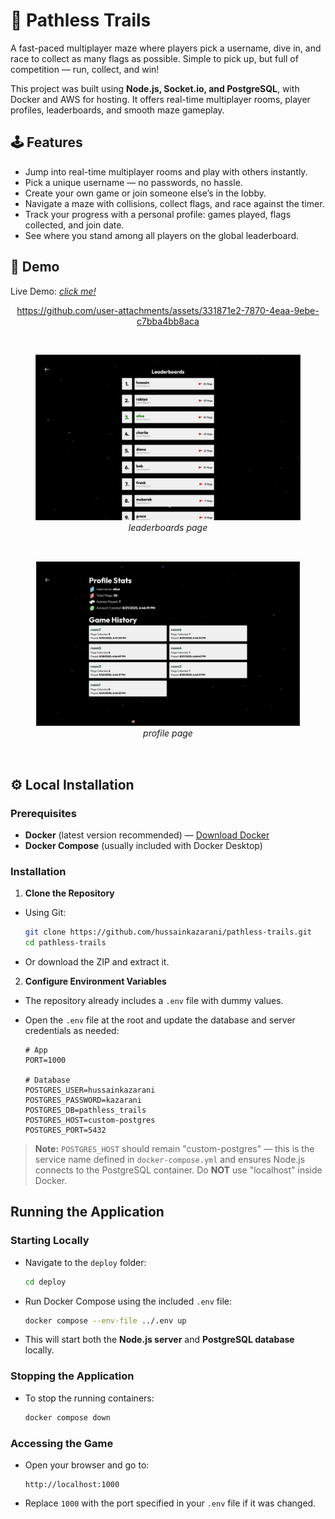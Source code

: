 # 🚩 Pathless Trails

A fast-paced multiplayer maze where players pick a username, dive in, and race to collect as many flags as possible.
Simple to pick up, but full of competition — run, collect, and win!

This project was built using **Node.js, Socket.io, and PostgreSQL**, with Docker and AWS for hosting.
It offers real-time multiplayer rooms, player profiles, leaderboards, and smooth maze gameplay.

## 🕹️ Features

-   Jump into real-time multiplayer rooms and play with others instantly.
-   Pick a unique username — no passwords, no hassle.
-   Create your own game or join someone else’s in the lobby.
-   Navigate a maze with collisions, collect flags, and race against the timer.
-   Track your progress with a personal profile: games played, flags collected, and join date.
-   See where you stand among all players on the global leaderboard.

## 👾 Demo

Live Demo: [_click me!_](https://pathless.hussainkazarani.site/)

<div align="center">
<!-- Top: Gameplay GIF -->

https://github.com/user-attachments/assets/331871e2-7870-4eaa-9ebe-c7bba4bb8aca

<!-- <figcaption><em>gameplay loop</em></figcaption> -->

 <p>&nbsp;</p>

<!-- Second: Screenshot -->
<figure>
  <img src="./readme-assets/leaderboards-bordered.webp" alt="Leaderboards Screen Image"/>
  <figcaption><em>leaderboards page</em></figcaption>
</figure>

  <p>&nbsp;</p>

<!-- Third: Screenshot -->
<figure style="border: 1px solid white;">
<img src="./readme-assets/profile-stats-bordered.webp"
     alt="Profile Screen Image"
 />
  <figcaption><em>profile page</em></figcaption>
</figure>

  <p>&nbsp;</p>

</div>

## ⚙️ Local Installation

### Prerequisites

-   **Docker** (latest version recommended) — [Download Docker](https://www.docker.com/get-started)
-   **Docker Compose** (usually included with Docker Desktop)

### Installation

1. **Clone the Repository**

-   Using Git:

    ```bash
    git clone https://github.com/hussainkazarani/pathless-trails.git
    cd pathless-trails
    ```

-   Or download the ZIP and extract it.

2. **Configure Environment Variables**

-   The repository already includes a `.env` file with dummy values.
-   Open the `.env` file at the root and update the database and server credentials as needed:

    ```env
    # App
    PORT=1000

    # Database
    POSTGRES_USER=hussainkazarani
    POSTGRES_PASSWORD=kazarani
    POSTGRES_DB=pathless_trails
    POSTGRES_HOST=custom-postgres
    POSTGRES_PORT=5432
    ```

> **Note:** `POSTGRES_HOST` should remain "custom-postgres" — this is the service name defined in `docker-compose.yml` and ensures Node.js connects to the PostgreSQL container. Do **NOT** use "localhost" inside Docker.

## Running the Application

### Starting Locally

-   Navigate to the `deploy` folder:

    ```bash
    cd deploy
    ```

-   Run Docker Compose using the included `.env` file:

    ```bash
    docker compose --env-file ../.env up
    ```

-   This will start both the **Node.js server** and **PostgreSQL database** locally.

### Stopping the Application

-   To stop the running containers:

    ```bash
    docker compose down
    ```

### Accessing the Game

-   Open your browser and go to:

    ```
    http://localhost:1000
    ```

-   Replace `1000` with the port specified in your `.env` file if it was changed.

